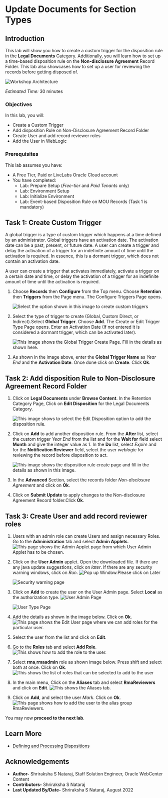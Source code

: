 # Update Documents for Section Types

## Introduction

This lab will show you how to create a custom trigger for the disposition rule in the **Legal Documents** Category. Additionally, you will learn how to set up a time-based disposition rule on the **Non-disclosure Agreement** Record Folder. This lab also showcases how to set up a user for reviewing the records before getting disposed of.

   ![Workshop Architecture](./images/workshop-architecture.png "Workshop Architecture")

*Estimated Time:* 30 minutes

### Objectives

In this lab, you will:

* Create a Custom Trigger
* Add disposition Rule on Non-Disclosure Agreement Record Folder
* Create User and add record reviewer roles
* Add the User in WebLogic

### Prerequisites
This lab assumes you have:
- A Free Tier, Paid or LiveLabs Oracle Cloud account
- You have completed:
    - Lab: Prepare Setup (*Free-tier* and *Paid Tenants* only)
    - Lab: Environment Setup
    - Lab: Initialize Environment
    - Lab: Event-based Disposition Rule on MOU Records (Task 1 is mandatory)

## Task 1: Create Custom Trigger

A global trigger is a type of custom trigger which happens at a time defined by an administrator. Global triggers have an activation date. The activation date can be a past, present, or future date. A user can create a trigger and delay the activation of a trigger for an indefinite amount of time until the activation is required. In essence, this is a dormant trigger, which does not contain an activation date.

A user can create a trigger that activates immediately, activate a trigger on a certain date and time, or delay the activation of a trigger for an indefinite amount of time until the activation is required.

1. Choose **Records** then **Configure** from the Top menu. Choose **Retention** then **Triggers** from the Page menu. The Configure Triggers Page opens.

   ![Select the option shown in this image to create custom triggers](./images/create-trigger.png "Create Trigger")

2. Select the type of trigger to create (Global, Custom Direct, or Indirect).Select **Global Trigger**. Choose **Add**. The Create or Edit Trigger Type Page opens. Enter an Activation Date (If not entered it is considered a dormant trigger, which can be activated later).

   ![This image shows the Global Trigger Create Page. Fill in the details as shown here.](./images/globaltrigger-creation-form.png "Global Trigger Create Page")

3. As shown in the image above, enter the **Global Trigger Name** as *Year End* and the **Activation Date**. Once done click on **Create**. Click **Ok**.

## Task 2: Add disposition Rule to Non-Disclosure Agreement Record Folder

  1. Click on **Legal Documents** under **Browse Content**. In the Retention Category Page, Click on **Edit Disposition** for the Legal Documents Category.

     ![This image shows to select the Edit Disposition option to add the disposition rule.](./images/edit-disposition.png "Edit Disposition Rule")

  2. Click on **Add** to add another disposition rule. From the **After** list, select the custom trigger *Year End* from the list and for the **Wait for** field select **Month** and give the integer value as *1*. In the **Do** list, select *Expire* and for the **Notification Reviewer** field, select the user *weblogic* for reviewing the record before disposition to act.

     ![This image shows the disposition rule create page and fill in the details as shown in this image.](./images/disposition-rule-creation-form.png "Disposition Rule Create Page")

  3. In the **Advanced** Section, select the records folder *Non-disclosure Agreement* and click on **Ok**.

  4. Click on **Submit Update** to apply changes to the Non-disclosure Agreement Record folder.Click **Ok**.

## Task 3: Create User and add record reviewer roles

  1. Users with an admin role can create Users and assign necessary Roles. Go to the **Administration** tab and select **Admin Applets**.
     ![This page shows the Admin Applet page from which User Admin Applet has to be chosen.](./images/admin-applets.png "Admin Applet Page")

  2. Click on the **User Admin** applet. Open the downloaded file. If there are any java update suggestions, click on *later*. If there are any security warning windows, click on *Run*.
     ![Pop up Window.Please click on Later](./images/java-version-warning.png "Java Update Page")

     ![Security warning page](./images/security-warning.png "Security Warning Page")

  3. Click on **Add** to create the user on the User Admin page. Select **Local** as the authorization type.
     ![User Admin Page](./images/user-admin-page.png "User Admin Page")

     ![User Type Page](./images/authorization-type.png "Authorization Type")

  4. Add the details as shown in the image below. Click on **Ok**.
     ![This page shows the Edit User page where we can add roles for the particular user.](./images/edit-user-page.png "Edit User Page")

  5. Select the user from the list and click on **Edit**.

  6. Go to the **Roles** tab and select **Add Role**.
     ![This shows how to add the role to the user.](./images/add-role.png "Add Role")

  7. Select **rma**,**rmaadmin** role as shown image below. Press shift and select both at once. Click on **Ok**.
     ![This shows the list of roles that can be selected to add to the user](./images/select-role.png "Select Role Page")

  8. In the main menu, Click on the **Aliases** tab and select **RmaReviewers** and click on **Edit**.
     ![This shows the Aliases tab.](./images/aliases.png "Aliases Page")

  9. Click on **Add**, and select the user *Mark*. Click on **Ok**.
      ![This page shows how to add the user to the alias group RmaReviewers.](./images/add-user-to-aliasgroup.png "Alias Page ")

You may now **proceed to the next lab**.

## Learn More

* [Defining and Processing Dispositions](https://docs.oracle.com/en/middleware/webcenter/content/12.2.1.4/webcenter-content-manage/defining-and-processing-dispositions.html#GUID-0827B335-BA5E-4B9C-9270-27BE4520391C)

## Acknowledgements

* **Author-** Shriraksha S Nataraj, Staff Solution Engineer, Oracle WebCenter Content
* **Contributors-** Shriraksha S Nataraj
* **Last Updated By/Date-** Shriraksha S Nataraj, August 2022
